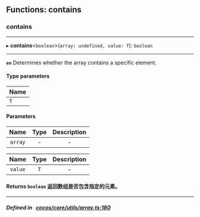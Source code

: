 ## Functions: contains

### contains


___
▸ **contains**<`boolean`\>(`array: undefined, value: T`): `boolean`
___



**`en`** 
Determines whether the array contains a specific element.


#### Type parameters
| Name |
| :------ |
| `T` |

#### Parameters

| Name | Type | Description |
| :------: | :------: | :------: |
| `array` | - | - |

| Name | Type | Description |
| :------: | :------: | :------: |
| `value` | `T` | - |


#### Returns `boolean` 返回数组是否包含指定的元素。

___


##### Defined in &nbsp;   [cocos/core/utils/array.ts:180](https://github.com/cocos-creator/engine/blob/c7bf6b8a9/cocos/core/utils/array.ts#L180)&nbsp;
